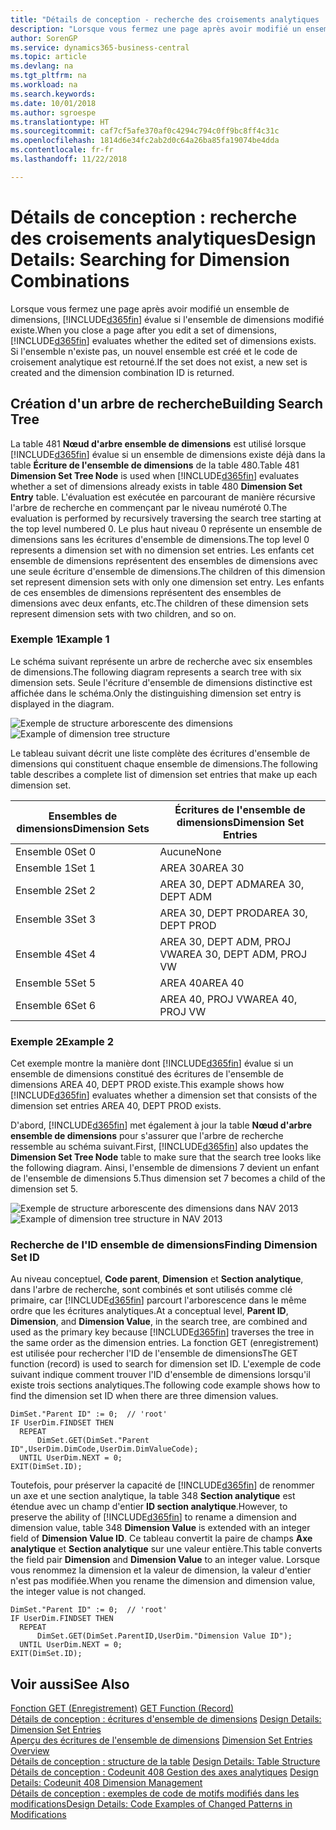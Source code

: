```yaml
---
title: "Détails de conception - recherche des croisements analytiques | Microsoft Docs"
description: "Lorsque vous fermez une page après avoir modifié un ensemble de dimensions, Business Central évalue si l'ensemble de dimensions modifié existe. Si l'ensemble n'existe pas, un nouvel ensemble est créé et le code de croisement analytique est retourné."
author: SorenGP
ms.service: dynamics365-business-central
ms.topic: article
ms.devlang: na
ms.tgt_pltfrm: na
ms.workload: na
ms.search.keywords: 
ms.date: 10/01/2018
ms.author: sgroespe
ms.translationtype: HT
ms.sourcegitcommit: caf7cf5afe370af0c4294c794c0ff9bc8ff4c31c
ms.openlocfilehash: 1814d6e34fc2ab2d0c64a26ba85fa19074be4dda
ms.contentlocale: fr-fr
ms.lasthandoff: 11/22/2018

---
```

# <a name="design-details-searching-for-dimension-combinations"></a><span data-ttu-id="34b9e-104">Détails de conception : recherche des croisements analytiques</span><span class="sxs-lookup"><span data-stu-id="34b9e-104">Design Details: Searching for Dimension Combinations</span></span>
<span data-ttu-id="34b9e-105">Lorsque vous fermez une page après avoir modifié un ensemble de dimensions, [!INCLUDE[d365fin](includes/d365fin_md.md)] évalue si l'ensemble de dimensions modifié existe.</span><span class="sxs-lookup"><span data-stu-id="34b9e-105">When you close a page after you edit a set of dimensions, [!INCLUDE[d365fin](includes/d365fin_md.md)] evaluates whether the edited set of dimensions exists.</span></span> <span data-ttu-id="34b9e-106">Si l'ensemble n'existe pas, un nouvel ensemble est créé et le code de croisement analytique est retourné.</span><span class="sxs-lookup"><span data-stu-id="34b9e-106">If the set does not exist, a new set is created and the dimension combination ID is returned.</span></span>  

## <a name="building-search-tree"></a><span data-ttu-id="34b9e-107">Création d'un arbre de recherche</span><span class="sxs-lookup"><span data-stu-id="34b9e-107">Building Search Tree</span></span>  
 <span data-ttu-id="34b9e-108">La table 481 **Nœud d'arbre ensemble de dimensions** est utilisé lorsque [!INCLUDE[d365fin](includes/d365fin_md.md)] évalue si un ensemble de dimensions existe déjà dans la table **Écriture de l'ensemble de dimensions** de la table 480.</span><span class="sxs-lookup"><span data-stu-id="34b9e-108">Table 481 **Dimension Set Tree Node** is used when [!INCLUDE[d365fin](includes/d365fin_md.md)] evaluates whether a set of dimensions already exists in table 480 **Dimension Set Entry** table.</span></span> <span data-ttu-id="34b9e-109">L'évaluation est exécutée en parcourant de manière récursive l'arbre de recherche en commençant par le niveau numéroté 0.</span><span class="sxs-lookup"><span data-stu-id="34b9e-109">The evaluation is performed by recursively traversing the search tree starting at the top level numbered 0.</span></span> <span data-ttu-id="34b9e-110">Le plus haut niveau 0 représente un ensemble de dimensions sans les écritures d'ensemble de dimensions.</span><span class="sxs-lookup"><span data-stu-id="34b9e-110">The top level 0 represents a dimension set with no dimension set entries.</span></span> <span data-ttu-id="34b9e-111">Les enfants cet ensemble de dimensions représentent des ensembles de dimensions avec une seule écriture d'ensemble de dimensions.</span><span class="sxs-lookup"><span data-stu-id="34b9e-111">The children of this dimension set represent dimension sets with only one dimension set entry.</span></span> <span data-ttu-id="34b9e-112">Les enfants de ces ensembles de dimensions représentent des ensembles de dimensions avec deux enfants, etc.</span><span class="sxs-lookup"><span data-stu-id="34b9e-112">The children of these dimension sets represent dimension sets with two children, and so on.</span></span>  

### <a name="example-1"></a><span data-ttu-id="34b9e-113">Exemple 1</span><span class="sxs-lookup"><span data-stu-id="34b9e-113">Example 1</span></span>  
 <span data-ttu-id="34b9e-114">Le schéma suivant représente un arbre de recherche avec six ensembles de dimensions.</span><span class="sxs-lookup"><span data-stu-id="34b9e-114">The following diagram represents a search tree with six dimension sets.</span></span> <span data-ttu-id="34b9e-115">Seule l'écriture d'ensemble de dimensions distinctive est affichée dans le schéma.</span><span class="sxs-lookup"><span data-stu-id="34b9e-115">Only the distinguishing dimension set entry is displayed in the diagram.</span></span>  

 <span data-ttu-id="34b9e-116">![Exemple de structure arborescente des dimensions](media/nav2013_dimension_tree.png "Exemple de structure arborescente des dimensions")</span><span class="sxs-lookup"><span data-stu-id="34b9e-116">![Example of dimension tree structure](media/nav2013_dimension_tree.png "Example of dimension tree structure")</span></span>  

 <span data-ttu-id="34b9e-117">Le tableau suivant décrit une liste complète des écritures d'ensemble de dimensions qui constituent chaque ensemble de dimensions.</span><span class="sxs-lookup"><span data-stu-id="34b9e-117">The following table describes a complete list of dimension set entries that make up each dimension set.</span></span>  

|<span data-ttu-id="34b9e-118">Ensembles de dimensions</span><span class="sxs-lookup"><span data-stu-id="34b9e-118">Dimension Sets</span></span>|<span data-ttu-id="34b9e-119">Écritures de l'ensemble de dimensions</span><span class="sxs-lookup"><span data-stu-id="34b9e-119">Dimension Set Entries</span></span>|  
|--------------------|---------------------------|  
|<span data-ttu-id="34b9e-120">Ensemble 0</span><span class="sxs-lookup"><span data-stu-id="34b9e-120">Set 0</span></span>|<span data-ttu-id="34b9e-121">Aucune</span><span class="sxs-lookup"><span data-stu-id="34b9e-121">None</span></span>|  
|<span data-ttu-id="34b9e-122">Ensemble 1</span><span class="sxs-lookup"><span data-stu-id="34b9e-122">Set 1</span></span>|<span data-ttu-id="34b9e-123">AREA 30</span><span class="sxs-lookup"><span data-stu-id="34b9e-123">AREA 30</span></span>|  
|<span data-ttu-id="34b9e-124">Ensemble 2</span><span class="sxs-lookup"><span data-stu-id="34b9e-124">Set 2</span></span>|<span data-ttu-id="34b9e-125">AREA 30, DEPT ADM</span><span class="sxs-lookup"><span data-stu-id="34b9e-125">AREA 30, DEPT ADM</span></span>|  
|<span data-ttu-id="34b9e-126">Ensemble 3</span><span class="sxs-lookup"><span data-stu-id="34b9e-126">Set 3</span></span>|<span data-ttu-id="34b9e-127">AREA 30, DEPT PROD</span><span class="sxs-lookup"><span data-stu-id="34b9e-127">AREA 30, DEPT PROD</span></span>|  
|<span data-ttu-id="34b9e-128">Ensemble 4</span><span class="sxs-lookup"><span data-stu-id="34b9e-128">Set 4</span></span>|<span data-ttu-id="34b9e-129">AREA 30, DEPT ADM, PROJ VW</span><span class="sxs-lookup"><span data-stu-id="34b9e-129">AREA 30, DEPT ADM, PROJ VW</span></span>|  
|<span data-ttu-id="34b9e-130">Ensemble 5</span><span class="sxs-lookup"><span data-stu-id="34b9e-130">Set 5</span></span>|<span data-ttu-id="34b9e-131">AREA 40</span><span class="sxs-lookup"><span data-stu-id="34b9e-131">AREA 40</span></span>|  
|<span data-ttu-id="34b9e-132">Ensemble 6</span><span class="sxs-lookup"><span data-stu-id="34b9e-132">Set 6</span></span>|<span data-ttu-id="34b9e-133">AREA 40, PROJ VW</span><span class="sxs-lookup"><span data-stu-id="34b9e-133">AREA 40, PROJ VW</span></span>|  

### <a name="example-2"></a><span data-ttu-id="34b9e-134">Exemple 2</span><span class="sxs-lookup"><span data-stu-id="34b9e-134">Example 2</span></span>  
 <span data-ttu-id="34b9e-135">Cet exemple montre la manière dont [!INCLUDE[d365fin](includes/d365fin_md.md)] évalue si un ensemble de dimensions constitué des écritures de l'ensemble de dimensions AREA 40, DEPT PROD existe.</span><span class="sxs-lookup"><span data-stu-id="34b9e-135">This example shows how [!INCLUDE[d365fin](includes/d365fin_md.md)] evaluates whether a dimension set that consists of the dimension set entries AREA 40, DEPT PROD exists.</span></span>  

 <span data-ttu-id="34b9e-136">D'abord, [!INCLUDE[d365fin](includes/d365fin_md.md)] met également à jour la table **Nœud d'arbre ensemble de dimensions** pour s'assurer que l'arbre de recherche ressemble au schéma suivant.</span><span class="sxs-lookup"><span data-stu-id="34b9e-136">First, [!INCLUDE[d365fin](includes/d365fin_md.md)] also updates the **Dimension Set Tree Node** table to make sure that the search tree looks like the following diagram.</span></span> <span data-ttu-id="34b9e-137">Ainsi, l'ensemble de dimensions 7 devient un enfant de l'ensemble de dimensions 5.</span><span class="sxs-lookup"><span data-stu-id="34b9e-137">Thus dimension set 7 becomes a child of the dimension set 5.</span></span>  

 <span data-ttu-id="34b9e-138">![Exemple de structure arborescente des dimensions dans NAV 2013](media/nav2013_dimension_tree_example2.png "Exemple de structure arborescente des dimensions dans NAV 2013")</span><span class="sxs-lookup"><span data-stu-id="34b9e-138">![Example of dimension tree structure in NAV 2013](media/nav2013_dimension_tree_example2.png "Example of dimension tree structure in NAV 2013")</span></span>  

### <a name="finding-dimension-set-id"></a><span data-ttu-id="34b9e-139">Recherche de l'ID ensemble de dimensions</span><span class="sxs-lookup"><span data-stu-id="34b9e-139">Finding Dimension Set ID</span></span>  
 <span data-ttu-id="34b9e-140">Au niveau conceptuel, **Code parent**, **Dimension** et **Section analytique**, dans l'arbre de recherche, sont combinés et sont utilisés comme clé primaire, car [!INCLUDE[d365fin](includes/d365fin_md.md)] parcourt l'arborescence dans le même ordre que les écritures analytiques.</span><span class="sxs-lookup"><span data-stu-id="34b9e-140">At a conceptual level, **Parent ID**, **Dimension**, and **Dimension Value**, in the search tree, are combined and used as the primary key because [!INCLUDE[d365fin](includes/d365fin_md.md)] traverses the tree in the same order as the dimension entries.</span></span> <span data-ttu-id="34b9e-141">La fonction GET (enregistrement) est utilisée pour rechercher l'ID de l'ensemble de dimensions</span><span class="sxs-lookup"><span data-stu-id="34b9e-141">The GET function (record) is used to search for dimension set ID.</span></span> <span data-ttu-id="34b9e-142">L'exemple de code suivant indique comment trouver l'ID d'ensemble de dimensions lorsqu'il existe trois sections analytiques.</span><span class="sxs-lookup"><span data-stu-id="34b9e-142">The following code example shows how to find the dimension set ID when there are three dimension values.</span></span>  

```  
DimSet."Parent ID" := 0;  // 'root'  
IF UserDim.FINDSET THEN  
  REPEAT  
      DimSet.GET(DimSet."Parent ID",UserDim.DimCode,UserDim.DimValueCode);  
  UNTIL UserDim.NEXT = 0;  
EXIT(DimSet.ID);  

```  

 <span data-ttu-id="34b9e-143">Toutefois, pour préserver la capacité de [!INCLUDE[d365fin](includes/d365fin_md.md)] de renommer un axe et une section analytique, la table 348 **Section analytique** est étendue avec un champ d'entier **ID section analytique**.</span><span class="sxs-lookup"><span data-stu-id="34b9e-143">However, to preserve the ability of [!INCLUDE[d365fin](includes/d365fin_md.md)] to rename a dimension and dimension value, table 348 **Dimension Value** is extended with an integer field of **Dimension Value ID**.</span></span> <span data-ttu-id="34b9e-144">Ce tableau convertit la paire de champs **Axe analytique** et **Section analytique** sur une valeur entière.</span><span class="sxs-lookup"><span data-stu-id="34b9e-144">This table converts the field pair **Dimension** and **Dimension Value** to an integer value.</span></span> <span data-ttu-id="34b9e-145">Lorsque vous renommez la dimension et la valeur de dimension, la valeur d'entier n'est pas modifiée.</span><span class="sxs-lookup"><span data-stu-id="34b9e-145">When you rename the dimension and dimension value, the integer value is not changed.</span></span>  

```  
DimSet."Parent ID" := 0;  // 'root'  
IF UserDim.FINDSET THEN  
  REPEAT  
      DimSet.GET(DimSet.ParentID,UserDim."Dimension Value ID");  
  UNTIL UserDim.NEXT = 0;  
EXIT(DimSet.ID);  

```  

## <a name="see-also"></a><span data-ttu-id="34b9e-146">Voir aussi</span><span class="sxs-lookup"><span data-stu-id="34b9e-146">See Also</span></span>  
 <span data-ttu-id="34b9e-147">[Fonction GET (Enregistrement)](/dynamics-nav/GET-Function--Record-)  </span><span class="sxs-lookup"><span data-stu-id="34b9e-147">[GET Function (Record)](/dynamics-nav/GET-Function--Record-)  </span></span>  
 <span data-ttu-id="34b9e-148">[Détails de conception : écritures d'ensemble de dimensions](design-details-dimension-set-entries.md) </span><span class="sxs-lookup"><span data-stu-id="34b9e-148">[Design Details: Dimension Set Entries](design-details-dimension-set-entries.md) </span></span>  
 <span data-ttu-id="34b9e-149">[Aperçu des écritures de l'ensemble de dimensions](design-details-dimension-set-entries-overview.md) </span><span class="sxs-lookup"><span data-stu-id="34b9e-149">[Dimension Set Entries Overview](design-details-dimension-set-entries-overview.md) </span></span>  
 <span data-ttu-id="34b9e-150">[Détails de conception : structure de la table](design-details-table-structure.md) </span><span class="sxs-lookup"><span data-stu-id="34b9e-150">[Design Details: Table Structure](design-details-table-structure.md) </span></span>  
 <span data-ttu-id="34b9e-151">[Détails de conception : Codeunit 408 Gestion des axes analytiques](design-details-codeunit-408-dimension-management.md) </span><span class="sxs-lookup"><span data-stu-id="34b9e-151">[Design Details: Codeunit 408 Dimension Management](design-details-codeunit-408-dimension-management.md) </span></span>  
 [<span data-ttu-id="34b9e-152">Détails de conception : exemples de code de motifs modifiés dans les modifications</span><span class="sxs-lookup"><span data-stu-id="34b9e-152">Design Details: Code Examples of Changed Patterns in Modifications</span></span>](design-details-code-examples-of-changed-patterns-in-modifications.md)

